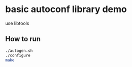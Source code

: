 # basic autoconf library demo

use libtools

## How to run

```bash
./autogen.sh
./configure
make
```
